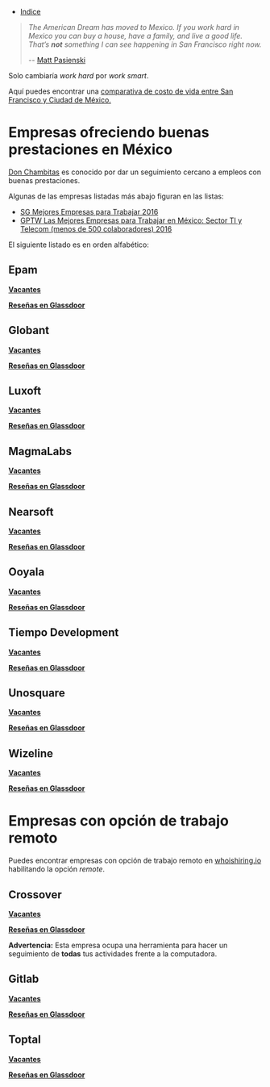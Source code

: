 * [Indice](README.md)

>_The American Dream has moved to Mexico. If you work hard in Mexico you can buy a house, have a family, and live a good life. That’s **not** something I can see happening in San Francisco right now._
> 
>-- [Matt Pasienski](https://medium.com/@MattPasienski/why-im-moving-to-mexico-3186533b9fb4)

Solo cambiaría _work hard_ por _work smart_.

Aquí puedes encontrar una [comparativa de costo de vida entre San Francisco y Ciudad de México.](https://www.numbeo.com/cost-of-living/compare_cities.jsp?country1=Mexico&country2=United+States&city1=Mexico+City&city2=San+Francisco%2C+CA)

# Empresas ofreciendo buenas prestaciones en México

[Don Chambitas](http://donchambitas.com/) es conocido por dar un seguimiento cercano a empleos con buenas prestaciones.

Algunas de las empresas listadas más abajo figuran en las listas: 
*  [SG Mejores Empresas para Trabajar 2016](https://sg.com.mx/revista/53/mejores-empresas-para-trabajar-2016)
*  [GPTW Las Mejores Empresas para Trabajar en México: Sector TI y Telecom (menos de 500 colaboradores) 2016](http://www.greatplacetowork.com.mx/bestworkplaces/a2480000007VLHK)

El siguiente listado es en orden alfabético:

## Epam
[**Vacantes**]( https://www.epam.com/careers/mexico)

[**Reseñas en Glassdoor**]( https://www.glassdoor.com/Reviews/EPAM-Reviews-E15544.htm)

## Globant
[**Vacantes**]( https://www.globant.com/jobs)

[**Reseñas en Glassdoor**]( https://www.glassdoor.com/Reviews/Globant-Reviews-E150678.htm)

## Luxoft
[**Vacantes**]( https://career.luxoft.com/)

[**Reseñas en Glassdoor**]( https://www.glassdoor.com/Reviews/Luxoft-Reviews-E116344.htm)

## MagmaLabs
[**Vacantes**]( http://careers.magmalabs.io/)

[**Reseñas en Glassdoor**]( https://www.glassdoor.com/Reviews/MagmaLabs-Reviews-E1082779.htm)

## Nearsoft
[**Vacantes**]( https://nearsoft.com/join-us/)

[**Reseñas en Glassdoor**]( https://www.glassdoor.com/Reviews/Nearsoft-Reviews-E391153.htm)

## Ooyala
[**Vacantes**]( http://www.ooyala.com/company/careers)

[**Reseñas en Glassdoor**]( https://www.glassdoor.com/Reviews/Ooyala-Reviews-E273720.htm)

## Tiempo Development
[**Vacantes**]( http://www.tiempodev.com/careers)

[**Reseñas en Glassdoor**]( https://www.glassdoor.com/Reviews/Tiempo-Development-Reviews-E772223.htm)

## Unosquare
[**Vacantes**](https://www.unosquare.com/jobs)

[**Reseñas en Glassdoor**](https://www.glassdoor.com/Reviews/Unosquare-U-S-Reviews-E461086.htm)

## Wizeline
[**Vacantes**]( https://www.wizeline.com/careers)

[**Reseñas en Glassdoor**]( https://www.glassdoor.com/Reviews/Wizeline-Reviews-E868055.htm)

# Empresas con opción de trabajo remoto

Puedes encontrar empresas con opción de trabajo remoto en [whoishiring.io](http://whoishiring.io) habilitando la opción _remote_.

## Crossover
[**Vacantes**]( https://app.crossover.com/x/marketplace/available-jobs)

[**Reseñas en Glassdoor**]( https://www.glassdoor.com/Reviews/Crossover-for-Work-Reviews-E1041838.htm)

**Advertencia:** Esta empresa ocupa una herramienta para hacer un seguimiento de **todas** tus actividades frente a la computadora.

## Gitlab
[**Vacantes**](https://about.gitlab.com/jobs/)

[**Reseñas en Glassdoor**](https://www.glassdoor.com/Reviews/GitLab-Reviews-E1296544.htm)

## Toptal
[**Vacantes**](https://www.toptal.com/careers)

[**Reseñas en Glassdoor**]( https://www.glassdoor.com/Reviews/Toptal-Reviews-E882070.htm)
